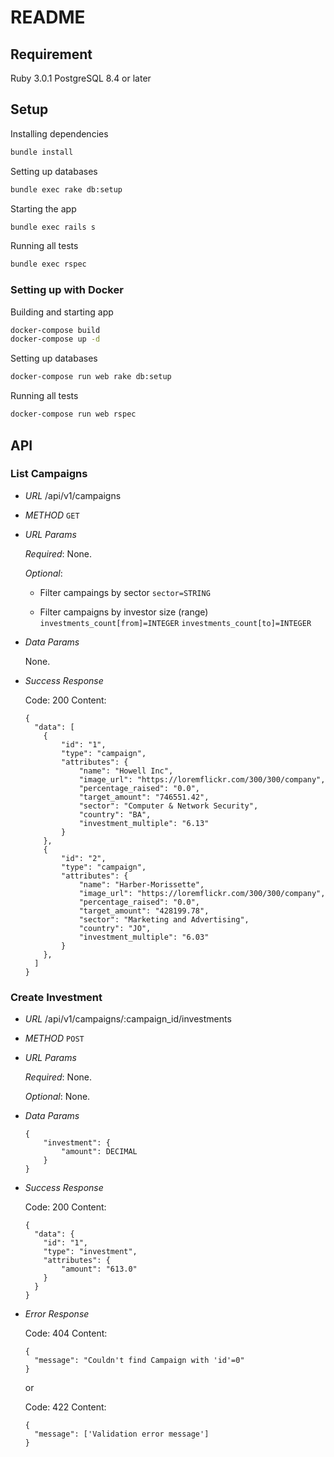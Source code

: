# README

## Requirement

Ruby 3.0.1
PostgreSQL 8.4 or later

## Setup

Installing dependencies
```bash
bundle install
```

Setting up databases
```bash
bundle exec rake db:setup
```

Starting the app
```bash
bundle exec rails s
```

Running all tests
```bash
bundle exec rspec
```

### Setting up with Docker

Building and starting app
```bash
docker-compose build
docker-compose up -d
```

Setting up databases
```bash
docker-compose run web rake db:setup
```

Running all tests
```bash
docker-compose run web rspec
```

## API

### List Campaigns

- *URL*
  /api/v1/campaigns

- *METHOD*
  `GET`

- *URL Params*

    *Required*: None.

    *Optional*:

  - Filter campaings by sector
    `sector=STRING`

  - Filter campaigns by investor size (range)
    `investments_count[from]=INTEGER`
    `investments_count[to]=INTEGER`

- *Data Params*

  None.

- *Success Response*

  Code: 200
  Content:
  ```
  {
    "data": [
      {
          "id": "1",
          "type": "campaign",
          "attributes": {
              "name": "Howell Inc",
              "image_url": "https://loremflickr.com/300/300/company",
              "percentage_raised": "0.0",
              "target_amount": "746551.42",
              "sector": "Computer & Network Security",
              "country": "BA",
              "investment_multiple": "6.13"
          }
      },
      {
          "id": "2",
          "type": "campaign",
          "attributes": {
              "name": "Harber-Morissette",
              "image_url": "https://loremflickr.com/300/300/company",
              "percentage_raised": "0.0",
              "target_amount": "428199.78",
              "sector": "Marketing and Advertising",
              "country": "JO",
              "investment_multiple": "6.03"
          }
      },
    ]
  }
  ```

### Create Investment

- *URL*
  /api/v1/campaigns/:campaign_id/investments

- *METHOD*
  `POST`

- *URL Params*

  *Required*: None.

  *Optional*: None.

- *Data Params*

    ```
    {
        "investment": { 
            "amount": DECIMAL
        }
    }
    ```

- *Success Response*

  Code: 200
  Content:
  ```
  {
    "data": {
      "id": "1",
      "type": "investment",
      "attributes": {
          "amount": "613.0"
      }
    }
  }
  ```
  
- *Error Response*

  Code: 404
  Content:
  ```
  {
    "message": "Couldn't find Campaign with 'id'=0"
  }
  ```
  
  or
  
  Code: 422
  Content:
  ```
  {
    "message": ['Validation error message']
  }
  ```
  